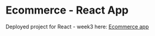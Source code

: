 # Ecommerce - React App

Deployed project for React - week3 here: [Ecommerce app](https://ecommerce-app-react-week3.netlify.app/)
